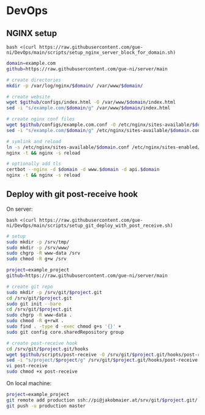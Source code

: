 # DevOps

## NGINX setup

`bash <(curl https://raw.githubusercontent.com/gue-ni/DevOps/main/scripts/setup_nginx_server_block_for_domain.sh)`

```bash
domain=example.com
github=https://raw.githubusercontent.com/gue-ni/server/main

# create directories
mkdir -p /var/log/nginx/$domain/ /var/www/$domain/

# create website
wget $github/configs/index.html -O /var/www/$domain/index.html
sed -i "s/example.com/$domain/g" /var/www/$domain/index.html

# create nginx conf files
wget $github/configs/example.com.conf -O /etc/nginx/sites-available/$domain.conf
sed -i "s/example.com/$domain/g" /etc/nginx/sites-available/$domain.conf

# symlink and reload
ln -s /etc/nginx/sites-available/$domain.conf /etc/nginx/sites-enabled/
nginx -t && nginx -s reload

# optionally add tls
certbot --nginx -d $domain -d www.$domain -d api.$domain
nginx -t && nginx -s reload
```

## Deploy with git post-receive hook

On server:

`bash <(curl https://raw.githubusercontent.com/gue-ni/DevOps/main/scripts/setup_git_deploy_with_post_receive.sh)`

```bash
# setup
sudo mkdir -p /srv/tmp/
sudo mkdir -p /srv/www/
sudo chgrp -R www-data /srv
sudo chmod -R g+w /srv

project=example_project
github=https://raw.githubusercontent.com/gue-ni/server/main

# create git repo
sudo mkdir -p /srv/git/$project.git
cd /srv/git/$project.git
sudo git init --bare
cd /srv/git/$project.git
sudo chgrp -R www-data .
sudo chmod -R g+rwX .
sudo find . -type d -exec chmod g+s '{}' +
sudo git config core.sharedRepository group

# create post-receive hook
cd /srv/git/$project.git/hooks
wget $github/scripts/post-receive -O /srv/git/$project.git/hooks/post-receive
sed -i "s/project/$project/g" /srv/git/$project.git/hooks/post-receive
vi post-receive
sudo chmod +x post-receive
```

On local machine:

```bash
project=example_project
git remote add production ssh://pi@jakobmaier.at/srv/git/$project.git/
git push -u production master
```
